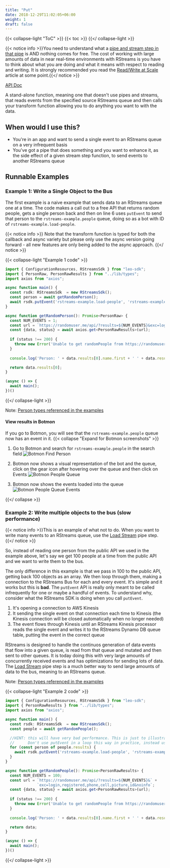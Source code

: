 ```yaml
---
title: "Put"
date: 2018-12-29T11:02:05+06:00
weight: 1
draft: false
---
```


{{< collapse-light "ToC" >}}
{{< toc  >}}
{{</ collapse-light >}}

{{< notice info >}}You need to understand what a [pipe and stream step in that pipe](../../streams-primer) is AND 
nothing comes for free.  The cost of working with large amounts of data in near real-time environments
with RStreams is you have to think about what you are doing and what it means with respect to
reading and writing.  It is strongly recommended you read the [Read/Write at Scale](../../read-write-scale) 
article at some point.{{</ notice >}}

[API Doc](https://leoplatform.github.io/Nodejs/classes/index.RStreamsSdk.html#putEvent)

A stand-alone function, meaning one that doesn't use pipes and streams, that reads events from the specified source RStreams
queue and then calls your transform function allowing you to do anything you want to with the data.

## When would I use this?
* You're in an app and want to send a single event to an RStreams queue on a very infrequent basis
* You've got a pipe that does something and you want to enhance it, as the side effect of a given
  stream step function, to send events to another RStreams queue

## Runnable Examples

### Example 1: Write a Single Object to the Bus

The first example is a naive example that sends data to an RStreams queue one at a time.  The code makes a call out to a free
API that returns random people, gets a single person back and then on line 6 uses `putEvent` to send that person to the 
`rstreams-example.people` queue, doing so as a bot with ID of `rstreams-example.load-people`.

{{< notice info >}}
Note that the transform function is typed for both the callback
and async variety but please only use the async version going forward - all new features
are only being added to the async approach.
{{</ notice >}}

{{< collapse-light "Example 1 code" >}}
```typescript {linenos=inline,anchorlinenos=true,lineanchors=putex1}
import { ConfigurationResources, RStreamsSdk } from "leo-sdk";
import { PersonRaw, PersonRawResults } from "../lib/types";
import axios from "axios";

async function main() {
  const rsdk: RStreamsSdk  = new RStreamsSdk();
  const person = await getRandomPerson();
  await rsdk.putEvent('rstreams-example.load-people', 'rstreams-example.people', person);
}

async function getRandomPerson(): Promise<PersonRaw> {
  const NUM_EVENTS = 1;
  const url = `https://randomuser.me/api/?results=${NUM_EVENTS}&exc=login,registered,phone,cell,picture,id&noinfo`;
  const {data, status} = await axios.get<PersonRawResults>(url);
  
  if (status !== 200) {
    throw new Error('Unable to get randomPeople from https://randomuser.me API: ' + status);
  }
  
  console.log('Person: ' + data.results[0].name.first + ' ' + data.results[0].name.last);

  return data.results[0];
}

(async () => {
  await main();
})()
```
{{</ collapse-light >}}

Note: [Person types referenced in the examples](../../#person-types-referenced-in-the-examples)

#### View results in Botmon
If you go to Botmon, you will see that the `rstreams-example.people` queue now has an event in it.
{{< collapse "Expand for Botmon screenshots" >}}

1. Go to Botmon and search for `rstreams-example.people` in the search field
![Botmon Find Person](../../../images/botmon-find-person-queue.png  "40%" )

1. Botmon now shows a visual representation of the bot and the queue, click on the gear icon after hovering over the queue and then click on Events
![Botmon People Queue](../../../images/rstreams-example-people-queue1.png "30%" )

1. Botmon now shows the events loaded into the queue
![Botmon People Queue Events](../../../images/botmon-example-person-queue1.png "70%" )

{{</ collapse >}}

### Example 2: Write multiple objects to the bus (slow performance)
{{< notice info >}}This is an example of what not to do.  When you want to write many events to an RStreams queue, use
the  [Load Stream](../../sink-streams/load) pipe step.{{</ notice >}}

So, instead of reading one person from the public API we used in the example above, let's say we get 100 people at a time
from the public API and we want to write them to the bus.

The only difference in this example is that we pass in 100 to the public API, getting back 100 objects as
an array.  We then loop through them, making a connection to the RStreams Bus for each and every event.
It's simple and it works but this is **bad**.  The `putEvent` API is really only meant to be called infrequently for one or maybe a
handful of events.  To understand why, consider what the RStreams SDK is doing when you call `putEvent`.

1. It's opening a connection to AWS Kinesis
1. It sending the single event on that connection each time to Kinesis (the Kinesis connection will be closed automatically when no longer needed)
1. The event flows through Kinesis until an RStreams Kinesis processor reads the single event and writes it to
the RStreams Dynamo DB queue table, putting the event in the correct queue

RStreams is designed to handle the continuos generation of data events that flow into a given queue, is read from
that queue and mutated and then sent to other queues.  It is today doing this with very large amounts of 
concurrently received events and has optimizations for sending lots of data.
The [Load Stream](../../sink-streams/load) pipe step is a much better way to send large amounts of data
to the bus, meaning to an RStreams queue.

Note: [Person types referenced in the examples](../../#person-types-referenced-in-the-examples)

{{< collapse-light "Example 2 code" >}}
```typescript {linenos=inline,anchorlinenos=true,lineanchors=enrichex2}
import { ConfigurationResources, RStreamsSdk } from "leo-sdk";
import { PersonRawResults } from "../lib/types";
import axios from "axios";

async function main() {
  const rsdk: RStreamsSdk  = new RStreamsSdk();
  const people = await getRandomPeople();

  //HINT: this will have very bad performance. This is just to illustrate a point.
  //      Don't use putEvent in a loop this way in practice, instead use sdk.load!
  for (const person of people.results) {
    await rsdk.putEvent('rstreams-example.load-people', 'rstreams-example.people', person);
  }
}

async function getRandomPeople(): Promise<PersonRawResults> {
  const NUM_EVENTS = 100;
  const url = `https://randomuser.me/api/?results=${NUM_EVENTS}&` + 
              `exc=login,registered,phone,cell,picture,id&noinfo`;
  const {data, status} = await axios.get<PersonRawResults>(url);
  
  if (status !== 200) {
    throw new Error('Unable to get randomPeople from https://randomuser.me API: ' + status);
  }
  
  console.log('Person: ' + data.results[0].name.first + ' ' + data.results[0].name.last);

  return data;
}

(async () => {
  await main();
})()
```
{{</ collapse-light >}}